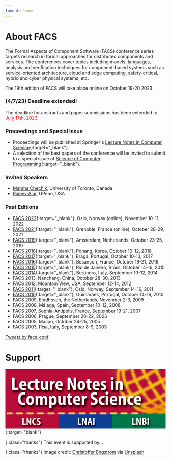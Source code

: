 ```yaml
---
layout: home
---
```

<!--
# Welcome to FACS 2023!

The 19th International Conference on Formal Aspects of Component Software will
take place on 19-20 October 2023. FACS 2023 will be an online conference.
 -->

<!-- # We are online! -->

<!-- See the program here: [Thursday](../2022/program/#thu), [Friday](../2022/program/#fri) -->

<!-- Zoom link for the presentations: [https://uio.zoom.us/j/64897891096?pwd=a2RzakgzMlFMWmJHVGRUcDVJNXY3UT09](https://uio.zoom.us/j/64897891096?pwd=a2RzakgzMlFMWmJHVGRUcDVJNXY3UT09){:target="_blank"} -->

<!-- Coffee breaks at wonder.me: [https://app.wonder.me/?spaceId=5076bfe7-29fe-45d9-b0f7-310381f4772a](https://app.wonder.me/?spaceId=5076bfe7-29fe-45d9-b0f7-310381f4772a){:target="_blank"} -->

# About FACS

The Formal Aspects of Component Software (FACS) conference series targets
research in formal approaches for distributed components and services. The
conferences cover topics including models, languages, analysis and
verification techniques for component-based systems such as service-oriented
architecture, cloud and edge computing, safety-critical, hybrid and cyber
physical systems, etc.

The 19th edition of FACS will take place online on October 19-20 2023.

### (4/7/23) Deadline extended!

The deadline for abstracts and paper submissions has been extended to <span style="color:red"> July 17th, 2023</span>.

### Proceedings and Special Issue

- Proceedings will be published at Springer's [Lecture Notes in Computer Science](https://www.springer.com/series/558){:target="_blank"}.
- A selection of the best papers of the conference will be invited to submit to a special issue of [Science of Computer Programming](https://www.sciencedirect.com/journal/science-of-computer-programming){:target="_blank"}.
<!-- The proceedings are online at
[https://link.springer.com/book/10.1007/978-3-031-20872-0](https://link.springer.com/book/10.1007/978-3-031-20872-0){:target="_blank"}{:rel="noopener"}.
-->

### Invited Speakers

  - [Marsha Chechik](https://www.cs.toronto.edu/~chechik/), University of Toronto, Canada
 - [Rajeev Alur](https://www.cis.upenn.edu/~alur/), UPenn, USA

### Past Editions
- [FACS 2022](https://facs-conference.github.io/2022/){:target="_blank"}, Oslo, Norway (online), November 10-11, 2022
- [FACS 2021](https://facs2021.inria.fr/){:target="_blank"}, Grenoble, France (online), October 28-29, 2021
- [FACS 2019](https://facs-conference.github.io/2019/){:target="_blank"}, Amsterdam, Netherlands, October 23-25, 2019
- [FACS 2018](http://sevlab.postech.ac.kr/facs18/){:target="_blank"}, Pohang, Korea, October 10-12, 2018
- [FACS 2017](http://facs2017.di.uminho.pt/){:target="_blank"}, Braga, Portugal, October 10-13, 2017
- [FACS 2016](http://events.femto-st.fr/facs2016/){:target="_blank"}, Besançon, France, October 19-21, 2016
- [FACS 2015](http://facs2015.ic.uff.br/){:target="_blank"}, Rio de Janeiro, Brasil, October 14-16, 2015
- [FACS 2014](http://facs2014.cs.unibo.it/index.html){:target="_blank"}, Bertinoro, Italy, September 10-12, 2014
- FACS 2013, Nanchang, China, October 28-30, 2013
- FACS 2012, Mountain View, USA, September 12-14, 2012
- [FACS 2011](http://facs2011.ifi.uio.no/){:target="_blank"}, Oslo, Norway, September 14-16, 2011
- [FACS 2010](http://www4.di.uminho.pt/facs2010/){:target="_blank"}, Guimarães, Portugal, October 14-16, 2010
- FACS 2009, Eindhoven, the Netherlands, November 2-3, 2009
- FACS 2008, Málaga, Spain, September 10-12, 2008
- FACS 2007, Sophia-Antipolis, France, September 19-21, 2007
- FACS 2006, Prague, September 20-22, 2006
- FACS 2005, Macao, October 24-25, 2005
- FACS 2003, Pisa, Italy, September 8-9, 2003

<!-- See publish.twitter.com, https://developer.twitter.com/en/docs/twitter-for-websites/timelines/guides/profile-timeline -->
<a class="twitter-timeline"  data-width="600" data-height="600" data-chrome="nofooter" dnt="true" href="https://twitter.com/facs_conf?ref_src=twsrc%5Etfw">Tweets by facs_conf</a>

# Support

<!-- 
{:style="text-align:center;"}
[![logo](assets/img/logo-uio.png "logo")](https://www.uio.no/english/){:target="blank"}
[![logo](assets/img/logo-cister.png "logo")](https://cister-labs.pt){:target="blank"}
[![logo](assets/img/logo-adapt-transp.png "logo")](https://www.mn.uio.no/ifi/english/research/projects/adapt/){:target="blank"}
[![logo](assets/img/logo-FCT1-norte2020.png "logoSmall")](http://norte2020.pt/){:target="blank"}

{:style="text-align:center;"}
[![logo](assets/img/logo-sirius.png "logoSmall")](https://sirius-labs.no/){:target="blank"}
[![logo](assets/img/logo-FCT4-FCT.png "logoSmall")](http://www.fct.mctes.pt/){:target="blank"}
[![logo](assets/img/logo-ECSEL.png "logoSmall")](http://www.fct.mctes.pt/){:target="blank"}
[![logo](assets/img/logo-emsig.png "logo")](http://www.emsig.net/emsig.net/){:target="blank"}

{:style="text-align:center;"}
[![logo](assets/img/logo-FCT2-pt2020.png "logoSmall")](https://www.portugal2020.pt/Portal2020){:target="blank"}
[![logo](assets/img/logo-nfr.png "logo")](https://www.forskningsradet.no/en/){:target="blank"}
[![logo](assets/img/logo-eu.jpg "logoSmall")](http://ec.europa.eu/){:target="blank"}-->
[![logo](assets/img/logo-LNCS.png "logo")](https://www.springer.com/gp/computer-science/lncs){:target="blank"}

{:class="thanks"}
This event is supported by...

{:class="thanks"}
Image credit: [Christoffer Engström](https://unsplash.com/photos/tjguVu0GoEM) via [Unsplash](https://unsplash.com)

<script async src="https://platform.twitter.com/widgets.js" charset="utf-8"></script>

